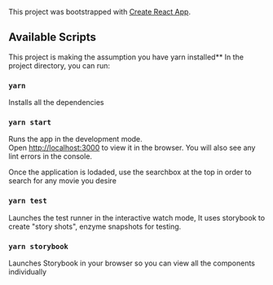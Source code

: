 This project was bootstrapped with [Create React App](https://github.com/facebook/create-react-app).

## Available Scripts

This project is making the assumption you have yarn installed**
In the project directory, you can run:

### `yarn` 

Installs all the dependencies

### `yarn start`

Runs the app in the development mode.<br>
Open [http://localhost:3000](http://localhost:3000) to view it in the browser.
You will also see any lint errors in the console.

Once the application is lodaded, use the searchbox at the top in order to search for any movie you desire

### `yarn test`

Launches the test runner in the interactive watch mode, It uses storybook to create "story shots", enzyme snapshots for testing.<br>

### `yarn storybook`

Launches Storybook in your browser so you can view all the components individually
